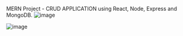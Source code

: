 MERN Project - CRUD APPLICATION using React, Node, Express and MongoDB.
![image](https://github.com/MaheshCodeHub/MERN-STACK-CRUD-APPLICATION/assets/157288493/b606c092-5993-491d-ac93-ef3a98bd1504)

![image](https://github.com/MaheshCodeHub/MERN-STACK-CRUD-APPLICATION/assets/157288493/5c9d90da-d9af-4e78-8263-aa4998d70ab9)


